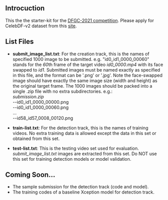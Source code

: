 ## Introcuction ##  
This the the starter-kit for the [DFGC-2021 competition](https://competitions.codalab.org/competitions/29548).
Please apply for CelebDF-v2 dataset from this [site](https://github.com/yuezunli/celeb-deepfakeforensics).

## List Files ##
* **submit_image_list.txt**: For the creation track, this is the names of specified 1000 image to be submitted. e.g. "id0_id1_0000_00060" 
stands for the *60*th frame of the target video *id0_0000.mp4* with its face swapped to *id1*. Submitted images must be 
named exactly as specified in this file, and the format can be '.png' or '.jpg'. Note the face-swapped image should have
exactly the same image size (width and height) as the original target frame. 
The 1000 images should be packed into a single .zip file with no extra subdirectories. e.g.:  
*submission.zip*  
--id0_id1_0000_00000.png  
--id0_id1_0000_00060.png  
...  
--id58_id57_0008_00120.png

* **train-list.txt**: For the detection track, this is the names of training videos. No extra training data is allowed 
except the data in this set or obtained from this set.

* **test-list.txt**: This is the testing video set used for evaluation. *submit_image_list.txt* images are extracted from 
this set. Do NOT use this set for training detection models or model validation.

## Coming Soon... ##
* The sample submission for the detection track (code and model).  
* The training codes of a baseline Xception model for detection track.